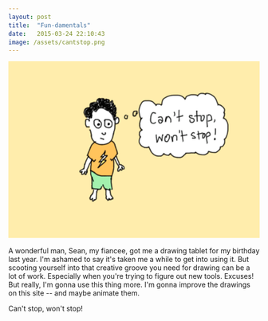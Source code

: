 ```yaml
---
layout: post
title:  "Fun-damentals"
date:   2015-03-24 22:10:43
image: /assets/cantstop.png
---
```


![Can't stop won't stop](/assets/cantstop.png)

A wonderful man, Sean, my fiancee, got me a drawing tablet for my birthday last year. I'm ashamed to say it's taken me a while to get into using it. But scooting yourself into that creative groove you need for drawing can be a lot of work. Especially when you're trying to figure out new tools. Excuses! But really, I'm gonna use this thing more. I'm gonna improve the drawings on this site -- and maybe animate them.

Can't stop, won't stop!
